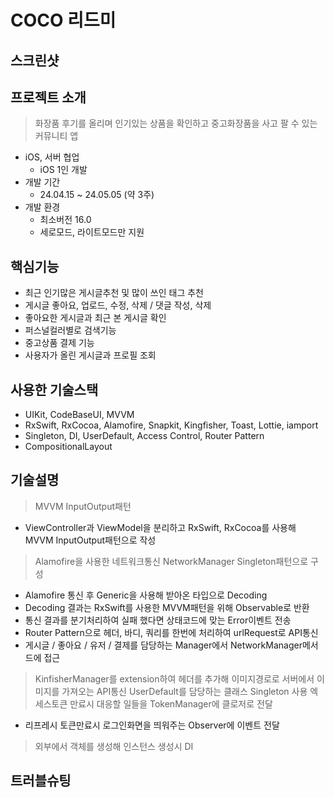 # COCO 리드미

## 스크린샷

## 프로젝트 소개
> 화장품 후기를 올리며 인기있는 상품을 확인하고 중고화장품을 사고 팔 수 있는 커뮤니티 앱
- iOS, 서버 협업
    - iOS 1인 개발
- 개발 기간
    - 24.04.15 ~ 24.05.05 (약 3주)
- 개발 환경
    - 최소버전 16.0
    - 세로모드, 라이트모드만 지원
 
## 핵심기능
- 최근 인기많은 게시글추천 및 많이 쓰인 태그 추천
- 게시글 좋아요, 업로드, 수정, 삭제 / 댓글 작성, 삭제
- 좋아요한 게시글과 최근 본 게시글 확인
- 퍼스널컬러별로 검색기능
- 중고상품 결제 기능
- 사용자가 올린 게시글과 프로필 조회

## 사용한 기술스택
- UIKit, CodeBaseUI, MVVM
- RxSwift, RxCocoa, Alamofire, Snapkit, Kingfisher, Toast, Lottie, iamport
- Singleton, DI, UserDefault, Access Control, Router Pattern
- CompositionalLayout

## 기술설명
> MVVM InputOutput패턴
  - ViewController과 ViewModel을 분리하고 RxSwift, RxCocoa를 사용해 MVVM InputOutput패턴으로 작성
> Alamofire을 사용한 네트워크통신 NetworkManager Singleton패턴으로 구성
  - Alamofire 통신 후 Generic을 사용해 받아온 타입으로 Decoding
  - Decoding 결과는 RxSwift를 사용한 MVVM패턴을 위해 Observable로 반환
  - 통신 결과를 분기처리하여 실패 했다면 상태코드에 맞는 Error이벤트 전송
  - Router Pattern으로 헤더, 바디, 쿼리를 한번에 처리하여 urlRequest로 API통신
  - 게시글 / 좋아요 / 유저 / 결제를 담당하는 Manager에서 NetworkManager메서드에 접근
> KinfisherManager를 extension하여 헤더를 추가해 이미지경로로 서버에서 이미지를 가져오는 API통신
> UserDefault를 담당하는 클래스 Singleton 사용
> 엑세스토큰 만료시 대응할 일들을 TokenManager에 클로저로 전달
  - 리프레시 토큰만료시 로그인화면을 띄워주는 Observer에 이벤트 전달
> 외부에서 객체를 생성해 인스턴스 생성시 DI


## 트러블슈팅
